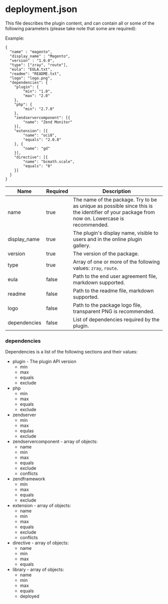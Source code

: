 deployment.json
==========

This file describes the plugin content, and can contain all or some of the following parameters (please take note that some are required):

Example:

	{
	  "name" : "magento",
	  "display_name" : "Magento",
	  "version" : "1.0.0",
	  "type": ["zray", "route"],
	  "eula": "EULA.txt",
	  "readme": "README.txt",
	  "logo": "logo.png",
	  "dependencies": {
        "plugin": {
            "min": "1.0",
            "max": "2.0"
        },
        "php": {
            "min": "2.7.0"
        },
        "zendservercomponent": [{
            "name": "Zend Monitor"
        }],
        "extension": [{
            "name": "oci8",
            "equals": "2.0.8"
        }, {
            "name": "gd"
        }],
        "directive": [{
            "name": "bcmath.scale",
            "equals": "0"
        }]
      }
	}

Name | Required | Description
------------ | ------------- | -------------
name | true | The name of the package. Try to be as unique as possible since this is the identifier of your package from now on. Lowercase is recommended.
display_name | true |  The plugin's display name, visible to users and in the online plugin gallery.
version | true | The version of the package.
type | true| Array of one or more of the following values: `zray`, `route`.
eula | false | Path to the end user agreement file, markdown supported.
readme | false | Path to the readme file, markdown supported.
logo | false | Path to the package logo file, transparent PNG is recommended.
dependencies | false | List of dependencies required by the plugin.

### dependencies 
Dependencies is a list of the following sections and their values:

 - plugin - The plugin API version
	 - min
	 - max
	 - equals
	 - exclude
 - php
	 - min
	 - max
	 - equals
	 - exclude
 - zendserver
	 - min
	 - max
	 - equlas
	 - exclude
 - zendservercomponent - array of objects:
	 - name
	 - min
	 - max
	 - equals
	 - exclude
	 - conflicts
 - zendframework
	 - min
	 - max
	 - equals
	 - exclude
 - extension - array of objects:
	 - name
	 - min
	 - max
	 - equals
	 - exclude
	 - conflicts
 - directive - array of objects:
	 - name
	 - min
	 - max
	 - equals
 - library - array of objects:
	 - name
	 - min
	 - max
	 - equals
	 - deployed
